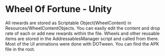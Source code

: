 # Wheel Of Fortune - Unity
All rewards are stored as Scriptable Object(WheelContent) in Resources/WheelContentObjects. You can easily edit the content and drop rate of each or add new rewards within the file. Wheels and other reusable items are stored in the AddressablesManager script and called from there. Most of the UI animations were done with DOTween. You can find the APK file in the root.
